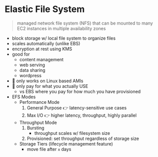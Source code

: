 # Elastic File System

> managed network file system (NFS) that can be mounted to many EC2 instances in multiple availability zones

- block storage w/ local file system to organize files
- scales automatically (unlike EBS)
- encryption at rest using KMS
- good for
	- content management
	- web serving
	- data sharing
	- wordpress
- 🚨 only works on Linux based AMIs
- 👀 only pay for what you actually USE
	- vs EBS where you pay for how much you have provisioned
- EFS Modes
	- Performance Mode
		1. General Purpose 👉 latency-sensitive use cases
		2. Max I/O 👉 higher latency, throughput, highly parallel
	- Throughput Mode
		1. Bursting
			- throughput scales w/ filesystem size
		2. Provisioned: set throughput regardless of storage size
	- Storage Tiers (lifecycle management feature)
		- move file after `x` days